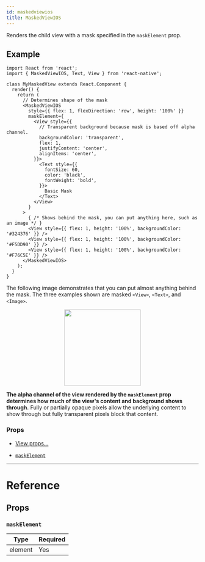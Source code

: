```yaml
---
id: maskedviewios
title: MaskedViewIOS
---
```

Renders the child view with a mask specified in the `maskElement` prop.

## Example

```
import React from 'react';
import { MaskedViewIOS, Text, View } from 'react-native';

class MyMaskedView extends React.Component {
  render() {
    return (
      // Determines shape of the mask
      <MaskedViewIOS
        style={{ flex: 1, flexDirection: 'row', height: '100%' }}
        maskElement={
          <View style={{
            // Transparent background because mask is based off alpha channel.
            backgroundColor: 'transparent',
            flex: 1,
            justifyContent: 'center',
            alignItems: 'center',
          }}>
            <Text style={{
              fontSize: 60,
              color: 'black',
              fontWeight: 'bold',
            }}>
              Basic Mask
            </Text>
          </View>
        }
      >
        { /* Shows behind the mask, you can put anything here, such as an image */ }
        <View style={{ flex: 1, height: '100%', backgroundColor: '#324376' }} />
        <View style={{ flex: 1, height: '100%', backgroundColor: '#F5DD90' }} />
        <View style={{ flex: 1, height: '100%', backgroundColor: '#F76C5E' }} />
      </MaskedViewIOS>
    );
  }
}
```

The following image demonstrates that you can put almost anything behind the mask.
The three examples shown are masked `<View>`, `<Text>`, and `<Image>`.

<center><img src="/react-native/docs/assets/MaskedViewIOS/example.png" width="200"></img></center>



**The alpha channel of the view rendered by the `maskElement` prop determines how
much of the view's content and background shows through.** Fully or partially
opaque pixels allow the underlying content to show through but fully
transparent pixels block that content.

### Props

* [View props...](view.md#props)
- [`maskElement`](maskedviewios.md#maskelement)






---

# Reference

## Props

### `maskElement`



| Type | Required |
| - | - |
| element | Yes |






